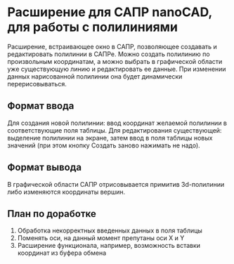# Расширение для САПР nanoCAD, для работы с полилиниями
Расширение, встраивающее окно в САПР, позволяющее создавать и редактировать полилинии в САПРе.
Можно создать полилинию по произвольным координатам, а можно выбрать в графической области уже существующую линию и редактировать ее данные.
При изменении данных нарисованной полилинии она будет динамически перерисовываться.
## Формат ввода
Для создания новой полилинии: ввод координат желаемой полилинии в соответствующие поля таблицы.
Для редактирования существующей: выделение полилинии на экране, затем ввод в поля таблицы новых значений (при этом кнопку Создать заново нажимать не надо).
## Формат вывода
В графической области САПР отрисовывается примитив 3d-полилинии либо изменяются координаты вершин.
## План по доработке
1. Обработка некорректных введенных данных в поля таблицы
2. Поменять оси, на данный момент препутаны оси X и Y
3. Расширение функционала, например, возможность вставки координат из буфера обмена
